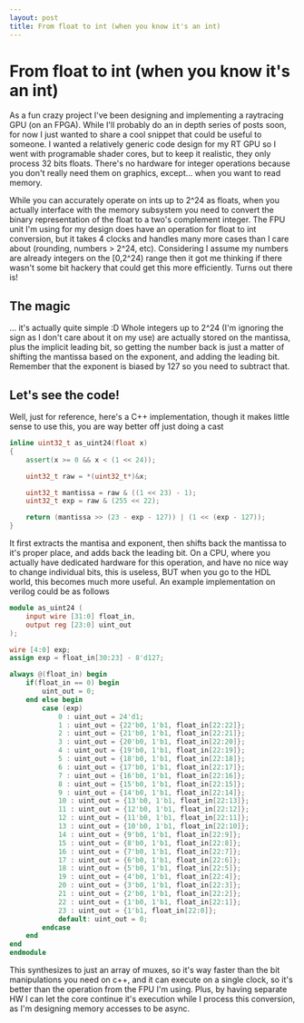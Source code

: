```yaml
---
layout: post
title: From float to int (when you know it's an int)
---
```


# From float to int (when you know it's an int)

As a fun crazy project I've been designing and implementing a raytracing GPU (on an FPGA). While I'll probably do an in depth series of posts soon, for now I just wanted to share a cool snippet that could be useful to someone.
I wanted a relatively generic code design for my RT GPU so I went with programable shader cores, but to keep it realistic, they only process 32 bits floats. There's no hardware for integer operations because you don't really need them on graphics, except... when you want to read memory.

While you can accurately operate on ints up to 2^24 as floats, when you actually interface with the memory subsystem you need to convert the binary representation of the float to a two's complement integer. The FPU unit I'm using for my design does have an operation for float to int conversion, but it takes 4 clocks and handles many more cases than I care about (rounding, numbers > 2^24, etc). Considering I assume my numbers are already integers on the [0,2^24) range then it got me thinking if there wasn't some bit hackery that could get this more efficiently. Turns out there is!

## The magic
... it's actually quite simple :D Whole integers up to 2^24 (I'm ignoring the sign as I don't care about it on my use) are actually stored on the mantissa, plus the implicit leading bit, so getting the number back is just a matter of shifting the mantissa based on the exponent, and adding the leading bit. Remember that the exponent is biased by 127 so you need to subtract that. 

## Let's see the code!
Well, just for reference, here's a C++ implementation, though it makes little sense to use this, you are way better off just doing a cast
```cpp
inline uint32_t as_uint24(float x)
{
	assert(x >= 0 && x < (1 << 24));

	uint32_t raw = *(uint32_t*)&x;

	uint32_t mantissa = raw & ((1 << 23) - 1);
	uint32_t exp = raw & (255 << 22);

	return (mantissa >> (23 - exp - 127)) | (1 << (exp - 127));
}
```
It first extracts the mantisa and exponent, then shifts back the mantissa to it's proper place, and adds back the leading bit. On a CPU, where you actually have dedicated hardware for this operation, and have no nice way to change individual bits, this is useless, BUT when you go to the HDL world, this becomes much more useful. An example implementation on verilog could be as follows
```verilog
module as_uint24 (
    input wire [31:0] float_in,
    output reg [23:0] uint_out
);

wire [4:0] exp;
assign exp = float_in[30:23] - 8'd127;

always @(float_in) begin
    if(float_in == 0) begin
        uint_out = 0;
    end else begin
        case (exp)
            0 : uint_out = 24'd1;
            1 : uint_out = {22'b0, 1'b1, float_in[22:22]};
            2 : uint_out = {21'b0, 1'b1, float_in[22:21]};
            3 : uint_out = {20'b0, 1'b1, float_in[22:20]};
            4 : uint_out = {19'b0, 1'b1, float_in[22:19]};
            5 : uint_out = {18'b0, 1'b1, float_in[22:18]};
            6 : uint_out = {17'b0, 1'b1, float_in[22:17]};
            7 : uint_out = {16'b0, 1'b1, float_in[22:16]};
            8 : uint_out = {15'b0, 1'b1, float_in[22:15]};
            9 : uint_out = {14'b0, 1'b1, float_in[22:14]};
            10 : uint_out = {13'b0, 1'b1, float_in[22:13]};
            11 : uint_out = {12'b0, 1'b1, float_in[22:12]};
            12 : uint_out = {11'b0, 1'b1, float_in[22:11]};
            13 : uint_out = {10'b0, 1'b1, float_in[22:10]};
            14 : uint_out = {9'b0, 1'b1, float_in[22:9]};
            15 : uint_out = {8'b0, 1'b1, float_in[22:8]};
            16 : uint_out = {7'b0, 1'b1, float_in[22:7]};
            17 : uint_out = {6'b0, 1'b1, float_in[22:6]};
            18 : uint_out = {5'b0, 1'b1, float_in[22:5]};
            19 : uint_out = {4'b0, 1'b1, float_in[22:4]};
            20 : uint_out = {3'b0, 1'b1, float_in[22:3]};
            21 : uint_out = {2'b0, 1'b1, float_in[22:2]};
            22 : uint_out = {1'b0, 1'b1, float_in[22:1]};
            23 : uint_out = {1'b1, float_in[22:0]};
            default: uint_out = 0;
        endcase
    end
end
endmodule
```
This synthesizes to just an array of muxes, so it's way faster than the bit manipulations you need on c++, and it can execute on a single clock, so it's better than the operation from the FPU I'm using. Plus, by having separate HW I can let the core continue it's execution while I process this conversion, as I'm designing memory accesses to be async.
